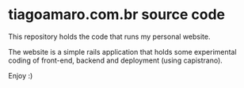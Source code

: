 # tiagoamaro.com.br source code

This repository holds the code that runs my personal website.

The website is a simple rails application that holds some experimental coding of front-end, backend and deployment (using capistrano).

Enjoy :)